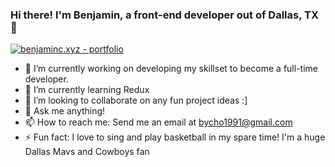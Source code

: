 ### Hi there! I'm Benjamin, a front-end developer out of Dallas, TX 👋

[![benjaminc.xyz - portfolio](https://img.shields.io/badge/benjaminc.xyz-portfolio-2ea44f?style=for-the-badge)](https://benjaminc.xyz)

- 🔭 I’m currently working on developing my skillset to become a full-time developer.
- 🌱 I’m currently learning Redux
- 👯 I’m looking to collaborate on any fun project ideas :]
- 💬 Ask me anything!
- 📫 How to reach me: Send me an email at bycho1991@gmail.com
- ⚡ Fun fact: I love to sing and play basketball in my spare time! I'm a huge Dallas Mavs and Cowboys fan

<!--
**bycho91/bycho91** is a ✨ _special_ ✨ repository because its `README.md` (this file) appears on your GitHub profile.

Here are some ideas to get you started:

- 🔭 I’m currently working on ...
- 🌱 I’m currently learning ...
- 👯 I’m looking to collaborate on ...
- 🤔 I’m looking for help with ...
- 💬 Ask me about ...
- 📫 How to reach me: ...
- 😄 Pronouns: ...
- ⚡ Fun fact: ...
-->
